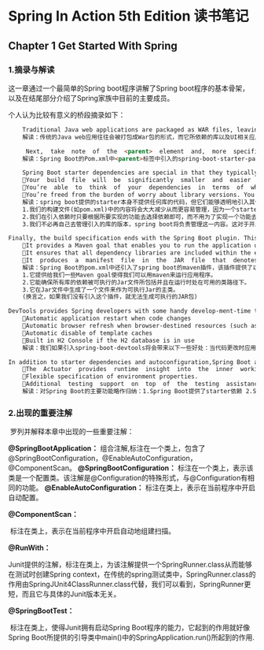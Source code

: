 # Spring In Action 5th Edition 读书笔记



## Chapter 1 Get Started With Spring



### 1.摘录与解读

这一章通过一个最简单的Spring boot程序讲解了Spring boot程序的基本骨架，以及在结尾部分介绍了Spring家族中目前的主要成员。

个人认为比较有意义的桥段摘录如下：

```html
 	Traditional Java web applications are packaged as WAR files, leaving JAR filesthe packaging of choice for libraries and the occasional desktop UI application.The choice of JAR packaging is a cloud-minded choice. Whereas WAR files are per-fectly suitable for deploying to a traditional Java application server, they’re not a natural  fit  for  most  cloud  platforms.
	解读：传统的Java web应用往往会被打包成War包的形式，而它所依赖的库以及UI相关应用则会被打包成Jar包的形式。而基于云的应用往往会选择打包成Jar包的形式。打包成War包更适合传统Java Web应用进行部署，但它们并非天然适合绝大多数云平台。
```

```html
	 Next,  take  note  of  the  <parent>  element  and,  more  specifically,  its  <version>child. This specifies that your project has spring-boot-starter-parent as its parentPOM.  Among  other  things,  this  parent  POM  provides  dependency  management  forseveral libraries commonly used in Spring projects. For those libraries covered by the parent POM, you won’t have to specify a version, as it’s inherited from the parent.
	解读：Spring Boot的Pom.xml中<parent>标签中引入的spring-boot-starter-parent使得我们无需再管理应用中引入的依赖的版本。(这些依赖必须是以spring-boot-strater-xxx的形式引入的)
```

```html
	Spring Boot starter dependencies are special in that they typically don’t have any  library  code  themselves,  but  instead  transitively  pull  in  other  libraries.  Theses tarter dependencies offer three primary benefits:
	Your  build  file  will  be  significantly  smaller  and  easier  to  manage  because  you won’t need to declare a dependency on every library you might need.
	You’re  able  to  think  of  your  dependencies  in  terms  of  what  capabilities  they provide, rather than in terms of library names. If you’re developing a web application, you’ll add the web starter dependency rather than a laundry list of individual libraries that enable you to write a web application.
	You’re freed from the burden of worry about library versions. You can trust that for a given version of Spring Boot, the versions of the libraries brought in tran-sitively  will  be  compatible.  You  only  need  to  worry  about  which  version  of Spring Boot you’re using.
	解读：spring boot提供的starter本身不提供任何库的代码，但它们能够透明地引入其他库，由starter依赖的形式来引入第三方库主要有三个优点：
	1.我们的构建文件(如pom.xml)中的内容将会大大减少从而更容易管理，因为一个starter依赖包含了许多库的依赖。
	2.我们在引入依赖时只要根据所要实现的功能去选择依赖即可，而不用为了实现一个功能去记忆并引入大量的库。
	3.我们不必再自己去管理引入的库的版本，spring boot将负责管理这一内容。这对于开发者来说是极大的利好，因为我们自己引入库时经常会因为版本选择不当而引发问题。
```

```html
Finally, the build specification ends with the Spring Boot plugin. This plugin performs a few important functions:
	It provides a Maven goal that enables you to run the application using Maven.
	It ensures that all dependency libraries are included within the executable JAR file and available on the runtime classpath.
	It  produces  a  manifest  file  in  the  JAR  file  that  denotes  the  bootstrap  class as the main class for the executable JAR.
	解读：Spring Boot的pom.xml中还引入了spring boot的maven插件，该插件提供了以下几个重要功能：
	1.它提供给我们一些Maven goal使得我们可以用maven来运行应用程序。
	2.它能确保所有库的依赖被可执行的Jar文件所包括并且在运行时处在可用的类路径下。
	3.它在Jar文件中生成了一个文件来作为可执行Jar的主类。
	(换言之，如果我们没有引入这个插件，就无法生成可执行的JAR包)
```

```html
DevTools provides Spring developers with some handy develop-ment-time tools. Among those are
	Automatic application restart when code changes
	Automatic browser refresh when browser-destined resources (such as templates,JavaScript, stylesheets, and so on) change
	Automatic disable of template caches
	Built in H2 Console if the H2 database is in use
	解读：我们如果引入spring-boot-devtools将会带来以下一些好处：当代码更改时应用程序会自动重启；当静态文件更改后浏览器会自动刷新；自动禁用模板的缓存；如果使用了H2将会提供一个H2的控制台；
```

```html
In addition to starter dependencies and autoconfiguration,Spring Boot also offers a handful of other useful features:
	The  Actuator  provides  runtime  insight  into  the  inner  workings  of  an  application, including metrics, thread dump information, application health, and envi-ronment properties available to the application.
	Flexible specification of environment properties.
	Additional  testing  support  on  top  of  the  testing  assistance  found  in  the  core framework.
	解读：对Spring Boot的主要功能略作归纳：1.Spring Boot提供了starter依赖 2.Spring Boot提供了自动配置  3.Spring Boot提供了Actuator来监控程序运行时的情况 4.灵活的读取环境属性的方式 5.Spring Boot提供了额外的测试支持
```

### 2.出现的重要注解

​	罗列并解释本章中出现的一些重要注解：

**@SpringBootApplication：**
	组合注解,标注在一个类上，包含了@SpringBootConfiguration，@EnableAutoConfiguration，@ComponentScan。
**@SpringBootConfiguration：**
	标注在一个类上，表示该类是一个配置类。该注解是@Configuration的特殊形式，与@Configuration有相同的功能。
**@EnableAutoConfiguration：**
	标注在类上，表示在当前程序中开启自动配置。

**@ComponentScan：**

​	标注在类上，表示在当前程序中开启自动地组建扫描。

**@RunWith：**

​	Junit提供的注解，标注在类上，为该注解提供一个SpringRunner.class从而能够在测试时创建Spring context，在传统的spring测试类中，SpringRunner.class的作用由SpringJUnit4ClassRunner.class代替，我们可以看到，SpringRunner更短，而且它与具体的Junit版本无关。

**@SpringBootTest：**

​	标注在类上，使得Junit拥有启动Spring Boot程序的能力，它起到的作用就好像Spring Boot所提供的引导类中main()中的SpringApplication.run()所起到的作用.